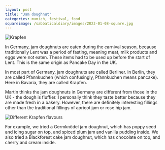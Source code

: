 ```yaml
---
layout: post
title: "Jam doughnut"
categories: munich, festival, food
squareimage: /sabbaticaldiary/images/2023-01-08-square.jpg
---
```

<img src="/sabbaticaldiary/images/2023-01-08.jpg" alt="Krapfen" class="center">

In Germany, jam doughnuts are eaten during the carnival season, because traditionally Lent was a period of fasting, meaning meat, milk products and eggs were not eaten. These items had to be used up before the start of Lent. This is the same origin as Pancake Day in the UK. 

In most part of Germany, jam doughnuts are called Berliner. In Berlin, they are called Pfannkuchen (which confusingly, Pfannkuchen means pancake). Here in Bavaria, they are called Krapfen.

Martin thinks the jam doughnuts in Germany are different from those in the UK - the dough is fluffier. I personally think they taste better because they are made fresh in a bakery. However, there are definitely interesting fillings other than the traditional fillings of apricot jam or rose hip jam. 

<img src="/sabbaticaldiary/images/2023-01-08-2.jpg" alt="Different Krapfen flavours" class="center">

For example, we tried a Germknödel jam doughnut, which has poppy seed and icing sugar on top, and spiced plum jam and vanilla pudding inside. We also tried a Blackforest cake jam doughnut, which has chocolate on top, and cherry and cream inside.